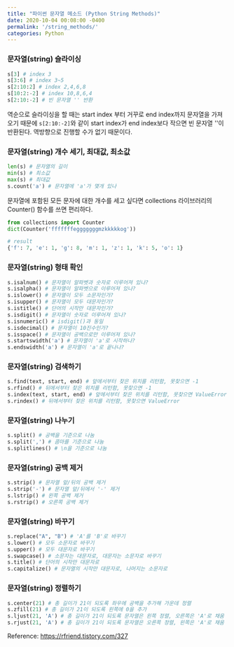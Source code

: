 ```yaml
---
title: "파이썬 문자열 메소드 (Python String Methods)"
date: 2020-10-04 00:08:00 -0400
permalink: '/string_methods/'
categories: Python
---
```


### 문자열(string) 슬라이싱
```python
s[3] # index 3
s[3:6] # index 3~5
s[2:10:2] # index 2,4,6,8
s[10:2:-2] # index 10,8,6,4
s[2:10:-2] # 빈 문자열 '' 반환
```

역순으로 슬라이싱을 할 때는 start index 부터 거꾸로 end index까지 문자열을 가져오기 때문에 `s[2:10:-2]`와 같이 start index가 end index보다 작으면 빈 문자열 ''이 반환된다. 역방향으로 진행할 수가 없기 때문이다.

### 문자열(string) 개수 세기, 최대값, 최소값
```python
len(s) # 문자열의 길이
min(s) # 최소값
max(s) # 최대값
s.count('a') # 문자열에 'a'가 몇개 있나
```

문자열에 포함된 모든 문자에 대한 개수를 세고 싶다면 collections 라이브러리의 Counter() 함수를 쓰면 편리하다.

```python
from collections import Counter
dict(Counter('fffffffegggggggmzkkkkkog'))

# result
{'f': 7, 'e': 1, 'g': 8, 'm': 1, 'z': 1, 'k': 5, 'o': 1}
```

### 문자열(string) 형태 확인
```python
s.isalnum() # 문자열이 알파벳과 숫자로 이루어져 있나?
s.isalpha() # 문자열이 알파벳으로 이루어져 있나?
s.islower() # 문자열이 모두 소문자인가?
s.isupper() # 문자열이 모두 대문자인가?
s.istitle() # 단어의 시작만 대문자인가?
s.isdigit() # 문자열이 숫자로 이루어져 있나?
s.isnumeric() # isdigit()과 동일
s.isdecimal() # 문자열이 10진수인가?
s.isspace() # 문자열이 공백으로만 이루어져 있나?
s.startswidth('a') # 문자열이 'a'로 시작하나?
s.endswidth('a') # 문자열이 'a'로 끝나나?
```

### 문자열(string) 검색하기
```python
s.find(text, start, end) # 앞에서부터 찾은 위치를 리턴함, 못찾으면 -1
s.rfind() # 뒤에서부터 찾은 위치를 리턴함, 못찾으면 -1
s.index(text, start, end) # 앞에서부터 찾은 위치를 리턴함, 못찾으면 ValueError
s.rindex() # 뒤에서부터 찾은 위치를 리턴함, 못찾으면 ValueError
```

### 문자열(string) 나누기
```python
s.split() # 공백을 기준으로 나눔
s.split(',') # 콤마를 기준으로 나눔
s.splitlines() # \n을 기준으로 나눔
```

### 문자열(string) 공백 제거
```python
s.strip() # 문자열 앞/뒤의 공백 제거
s.strip('-') # 문자열 앞/뒤에서 '-' 제거
s.lstrip() # 왼쪽 공백 제거
s.rstrip() # 오른쪽 공백 제거
```

### 문자열(string) 바꾸기
```python
s.replace("A", "B") # 'A'를 'B'로 바꾸기
s.lower() # 모두 소문자로 바꾸기
s.upper() # 모두 대문자로 바꾸기
s.swapcase() # 소문자는 대문자로, 대문자는 소문자로 바꾸기
s.title() # 단어의 시작만 대문자로
s.capitalize() # 문자열의 시작만 대문자로, 나머지는 소문자로
```

### 문자열(string) 정렬하기
```python
s.center(21) # 총 길이가 21이 되도록 좌우에 공백을 추가해 가운데 정렬
s.zfill(21) # 총 길이가 21이 되도록 왼쪽에 0을 추가
s.ljust(21, 'A') # 총 길이가 21이 되도록 문자열은 왼쪽 정렬, 오른쪽은 'A'로 채움
s.rjust(21, 'A') # 총 길이가 21이 되도록 문자열은 오른쪽 정렬, 왼쪽은 'A'로 채움
```

Reference: https://rfriend.tistory.com/327 
